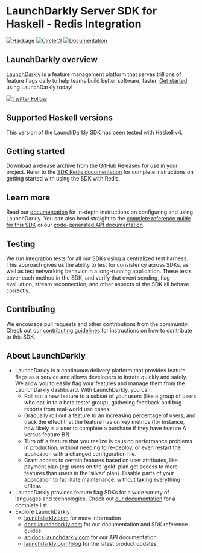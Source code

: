 # LaunchDarkly Server SDK for Haskell - Redis Integration

[![Hackage](https://img.shields.io/hackage/v/launchdarkly-server-sdk-redis-hedis)](https://hackage.haskell.org/package/launchdarkly-server-sdk-redis-hedis)
[![CircleCI](https://circleci.com/gh/launchdarkly/haskell-server-sdk-redis-hedis.svg?style=shield)](https://circleci.com/gh/launchdarkly/haskell-server-sdk-redis-hedis)
[![Documentation](https://img.shields.io/static/v1?label=GitHub+Pages&message=API+reference&color=00add8)](https://launchdarkly.github.io/haskell-server-sdk-redis-hedis)

## LaunchDarkly overview

[LaunchDarkly](https://www.launchdarkly.com) is a feature management platform that serves trillions of feature flags daily to help teams build better software, faster. [Get started](https://docs.launchdarkly.com/home/getting-started) using LaunchDarkly today!

[![Twitter Follow](https://img.shields.io/twitter/follow/launchdarkly.svg?style=social&label=Follow&maxAge=2592000)](https://twitter.com/intent/follow?screen_name=launchdarkly)

## Supported Haskell versions

This version of the LaunchDarkly SDK has been tested with Haskell v4.

## Getting started

Download a release archive from the [GitHub Releases](https://github.com/launchdarkly/haskell-server-sdk-redis-hedis/releases) for use in your project. Refer to the [SDK Redis documentation](https://docs.launchdarkly.com/sdk/features/storing-data/redis#haskell) for complete instructions on getting started with using the SDK with Redis.

## Learn more

Read our [documentation](https://docs.launchdarkly.com) for in-depth instructions on configuring and using LaunchDarkly. You can also head straight to the [complete reference guide for this SDK](https://docs.launchdarkly.com/sdk/server-side/haskell) or our [code-generated API documentation](https://launchdarkly.github.io/haskell-server-sdk/).

## Testing

We run integration tests for all our SDKs using a centralized test harness. This approach gives us the ability to test for consistency across SDKs, as well as test networking behavior in a long-running application. These tests cover each method in the SDK, and verify that event sending, flag evaluation, stream reconnection, and other aspects of the SDK all behave correctly.

## Contributing

We encourage pull requests and other contributions from the community. Check out our [contributing guidelines](CONTRIBUTING.md) for instructions on how to contribute to this SDK.

## About LaunchDarkly

* LaunchDarkly is a continuous delivery platform that provides feature flags as a service and allows developers to iterate quickly and safely. We allow you to easily flag your features and manage them from the LaunchDarkly dashboard.  With LaunchDarkly, you can:
    * Roll out a new feature to a subset of your users (like a group of users who opt-in to a beta tester group), gathering feedback and bug reports from real-world use cases.
    * Gradually roll out a feature to an increasing percentage of users, and track the effect that the feature has on key metrics (for instance, how likely is a user to complete a purchase if they have feature A versus feature B?).
    * Turn off a feature that you realize is causing performance problems in production, without needing to re-deploy, or even restart the application with a changed configuration file.
    * Grant access to certain features based on user attributes, like payment plan (eg: users on the ‘gold’ plan get access to more features than users in the ‘silver’ plan). Disable parts of your application to facilitate maintenance, without taking everything offline.
* LaunchDarkly provides feature flag SDKs for a wide variety of languages and technologies. Check out [our documentation](https://docs.launchdarkly.com/docs) for a complete list.
* Explore LaunchDarkly
    * [launchdarkly.com](https://www.launchdarkly.com/ "LaunchDarkly Main Website") for more information
    * [docs.launchdarkly.com](https://docs.launchdarkly.com/  "LaunchDarkly Documentation") for our documentation and SDK reference guides
    * [apidocs.launchdarkly.com](https://apidocs.launchdarkly.com/  "LaunchDarkly API Documentation") for our API documentation
    * [launchdarkly.com/blog](https://launchdarkly.com/blog/  "LaunchDarkly Blog Documentation") for the latest product updates
